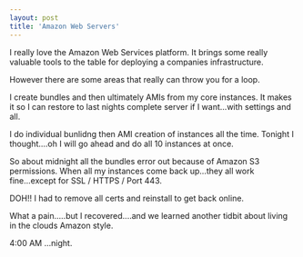 ```yaml
---
layout: post
title: 'Amazon Web Servers'
---
```

I really love the Amazon Web Services platform. It brings some really valuable tools to the table for deploying a companies infrastructure.<p></p>
However there are some areas that really can throw you for a loop.<p></p>
I create bundles and then ultimately AMIs from my core instances. It makes it so I can restore to last nights complete server if I want...with settings and all.<p></p>
I do individual bunlidng then AMI creation of instances all the time. Tonight I thought....oh I will go ahead and do all 10 instances at once.<p></p>
So about midnight all the bundles error out because of Amazon S3 permissions. When all my instances come back up...they all work fine...except for SSL / HTTPS / Port 443.<p></p>
DOH!! I had to remove all certs and reinstall to get back online.<p></p>
What a pain.....but I recovered....and we learned another tidbit about living in the clouds Amazon style.<p></p>
4:00 AM ...night.